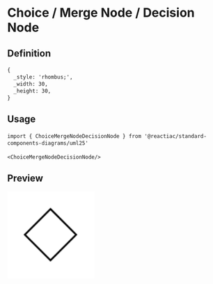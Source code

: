 # Choice / Merge Node / Decision Node

## Definition

```
{
  _style: 'rhombus;',
  _width: 30,
  _height: 30,
}
```

## Usage

```
import { ChoiceMergeNodeDecisionNode } from '@reactiac/standard-components-diagrams/uml25'

<ChoiceMergeNodeDecisionNode/>
```

## Preview

<img src="./choice-merge-node-decision-node.png" width="200"/>
